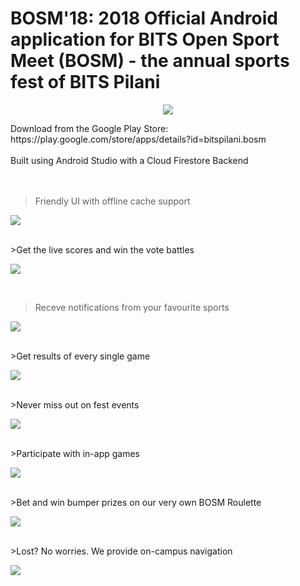 # BOSM'18: 2018 Official Android application for BITS Open Sport Meet (BOSM) - the annual sports fest of BITS Pilani
<p align="center">
  <img src="https://github.com/ayushjhaveri/BOSM/blob/master/app/src/main/res/drawable/BOSM.jpg">
</p>
Download from the Google Play Store: https://play.google.com/store/apps/details?id=bitspilani.bosm<br /><br />
Built using Android Studio with a Cloud Firestore Backend<br /><br />
<br />


>Friendly UI with offline cache support
<p>
  <img src="https://github.com/ayushjhaveri/BOSM/blob/master/app/src/main/res/drawable/BOSM1.jpg">
</p>
<br />
>Get the live scores and win the vote battles
<p>
  <img src="https://github.com/ayushjhaveri/BOSM/blob/master/app/src/main/res/drawable/BOSM2.jpg">
</p><br />

>Receve notifications from your favourite sports
<p>
  <img src="https://github.com/ayushjhaveri/BOSM/blob/master/app/src/main/res/drawable/BOSM4.jpg">
</p>
<br />
>Get results of every single game
<p>
  <img src="https://github.com/ayushjhaveri/BOSM/blob/master/app/src/main/res/drawable/BOSM5.jpg">
</p>
<br />
>Never miss out on fest events
<p>
  <img src="https://github.com/ayushjhaveri/BOSM/blob/master/app/src/main/res/drawable/BOSM3.jpg">
</p>
<br />
>Participate with in-app games
<p>
  <img src="https://github.com/ayushjhaveri/BOSM/blob/master/app/src/main/res/drawable/BOSM6.jpg">
</p>
<br />
>Bet and win bumper prizes on our very own BOSM Roulette
<p>
  <img src="https://github.com/ayushjhaveri/BOSM/blob/master/app/src/main/res/drawable/BOSM7.jpg">
</p>
<br />
>Lost? No worries. We provide on-campus navigation
<p>
  <img src="https://github.com/ayushjhaveri/BOSM/blob/master/app/src/main/res/drawable/BOSM8.jpg">
</p>
